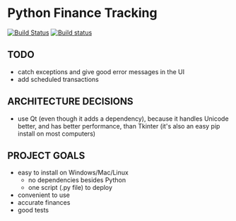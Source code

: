 Python Finance Tracking
=======================

[![Build Status](https://travis-ci.com/bcail/python_finance_tracking.svg?branch=master)](https://travis-ci.com/bcail/python_finance_tracking)
[![Build status](https://ci.appveyor.com/api/projects/status/r8ri5uy970a38b36?svg=true)](https://ci.appveyor.com/project/bcail/python-finance-tracking)


TODO
----
- catch exceptions and give good error messages in the UI
- add scheduled transactions

ARCHITECTURE DECISIONS
----------------------
- use Qt (even though it adds a dependency), because it handles Unicode better, and has better performance, than Tkinter (it's also an easy pip install on most computers)

PROJECT GOALS
-------------
- easy to install on Windows/Mac/Linux
  * no dependencies besides Python
  * one script (.py file) to deploy
- convenient to use
- accurate finances
- good tests

